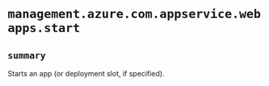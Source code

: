 # `management.azure.com.appservice.webapps.start`

## `summary`
Starts an app (or deployment slot, if specified).


